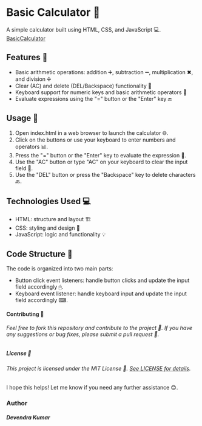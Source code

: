 # Basic Calculator 🧮

A simple calculator built using HTML, CSS, and JavaScript 💻.
[BasicCalculator](https://devendrakumar-jaj.github.io/BasicCalculator/)

## Features 🎉

- Basic arithmetic operations: addition ➕, subtraction ➖, multiplication ✖, and division ➗
- Clear (AC) and delete (DEL/Backspace) functionality 🔄
- Keyboard support for numeric keys and basic arithmetic operators 🔢
- Evaluate expressions using the "=" button or the "Enter" key 🔚

## Usage 📝

1. Open index.html in a web browser to launch the calculator 🌐.
2. Click on the buttons or use your keyboard to enter numbers and operators 📊.
3. Press the "=" button or the "Enter" key to evaluate the expression 🤔.
4. Use the "AC" button or type "AC" on your keyboard to clear the input field 🧹.
5. Use the "DEL" button or press the "Backspace" key to delete characters 🔙.

## Technologies Used 💻

- HTML: structure and layout 🏗
- CSS: styling and design 🎨
- JavaScript: logic and functionality 💡

## Code Structure 📁

The code is organized into two main parts:

- Button click event listeners: handle button clicks and update the input field accordingly 🖱.
- Keyboard event listener: handle keyboard input and update the input field accordingly ⌨.


#### Contributing 🤝

###### Feel free to fork this repository and contribute to the project 🌟. If you have any suggestions or bug fixes, please submit a pull request 📨.

##### License 📄

###### This project is licensed under the MIT License 📝. [See LICENSE for details](https://en.wikipedia.org/wiki/MIT_License).

I hope this helps! Let me know if you need any further assistance 😊.

### Author 
##### Devendra Kumar